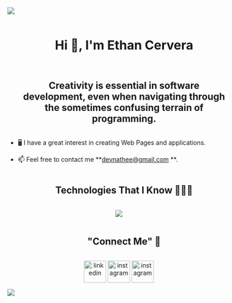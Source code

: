 
<!--horizontal divider(gradiant)-->
<img src="https://user-images.githubusercontent.com/73097560/115834477-dbab4500-a447-11eb-908a-139a6edaec5c.gif">

<!--h1 without bottom border-->
<div id="user-content-toc">
  <ul align="center">
    <summary><h1 style="display: inline-block">Hi 👋, I'm Ethan Cervera</h1></summary>
  </ul>
</div>

<!--h2 without bottom border-->
<div id="user-content-toc">
  <ul align="center">
    <summary><h2 style="display: inline-block">Creativity is essential in software development, even when navigating through the sometimes confusing terrain of programming.</h2></summary>
  </ul>
</div>


<!--Intro start-->
- 🖥️ I have a great interest in creating Web Pages and applications.

- 📫 Feel free to contact me **devnathee@gmail.com **.

<!--Intro end-->

</p>        
<!--- stats (end) -->


<!--h1 without bottom border-->
<div id="user-content-toc">
  <ul align="center">
    <summary><h2 style="display: inline-block">Technologies That I Know 👨🏻‍💻</h2></summary>
  </ul>
</div>
<!--tech stack icons-->
<p align="center">
  <a href="https://skillicons.dev">
    <img src="https://skillicons.dev/icons?i=git,github,html,css,ts,js,react,nextjs,tailwind,bootstrap,vscode,webstorm,materialui,linux,windows,&perline=14" />
  </a>
</p>


<!-- Connect with me -->
<!--h2 without bottom border-->
<div id="user-content-toc">
  <ul align="center">
    <summary><h2 style="display: inline-block">"Connect Me" 🤝</h2></summary>
  </ul>
</div>

<!--icons and links-->
<p align="center">
<a href="https://www.linkedin.com/in/ethan-cervera-2a4495287/" target="blank"><img align="center" src="https://user-images.githubusercontent.com/88904952/234979284-68c11d7f-1acc-4f0c-ac78-044e1037d7b0.png" alt="linkedin" height="50" width="50" /></a>
<a href="https:https://www.instagram.com/ethan_cervera/" target="blank"><img align="center" src="https://user-images.githubusercontent.com/88904952/234981169-2dd1e58f-4b7e-468c-8213-034ba62156c3.png" alt="instagram" height="50" width="50" /></a>
</a>
<a href="https://ethan-cervera-portfolio.netlify.app/" target="blank"><img align="center" src="https://skillicons.dev/icons?i=pinia" alt="instagram" height="50" width="50" /></a>
</a>

</p>

<!--horizontal divider(gradiant)-->
<img src="https://user-images.githubusercontent.com/73097560/115834477-dbab4500-a447-11eb-908a-139a6edaec5c.gif">

